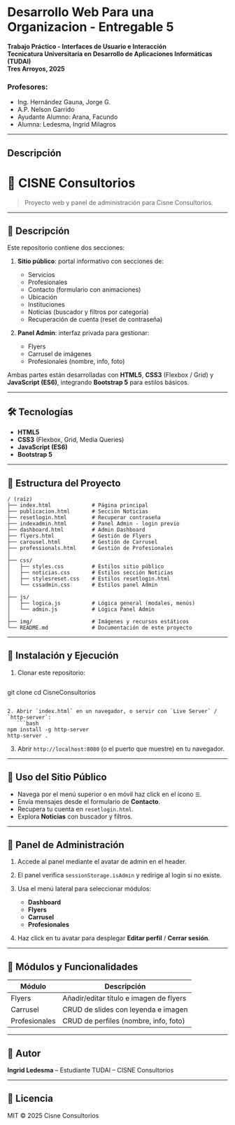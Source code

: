 # Desarrollo Web Para una Organizacion - Entregable 5

**Trabajo Práctico - Interfaces de Usuario e Interacción**  
**Tecnicatura Universitaria en Desarrollo de Aplicaciones Informáticas (TUDAI)**  
**Tres Arroyos, 2025**

### Profesores:
- Ing. Hernández Gauna, Jorge G.  
- A.P. Nelson Garrido  
- Ayudante Alumno: Arana, Facundo  
- Alumna: Ledesma, Ingrid Milagros

---


## Descripción


# 🦢 CISNE Consultorios

> Proyecto web y panel de administración para Cisne Consultorios.

---

## 📖 Descripción

Este repositorio contiene dos secciones:

1. **Sitio público**: portal informativo con secciones de:

   * Servicios
   * Profesionales
   * Contacto (formulario con animaciones)
   * Ubicación
   * Instituciones
   * Noticias (buscador y filtros por categoría)
   * Recuperación de cuenta (reset de contraseña)

2. **Panel Admin**: interfaz privada para gestionar:

   * Flyers
   * Carrusel de imágenes
   * Profesionales (nombre, info, foto)

Ambas partes están desarrolladas con **HTML5**, **CSS3** (Flexbox / Grid) y **JavaScript (ES6)**, integrando **Bootstrap 5** para estilos básicos.

---

## 🛠️ Tecnologías

* **HTML5**
* **CSS3** (Flexbox, Grid, Media Queries)
* **JavaScript (ES6)**
* **Bootstrap 5**

---

## 📂 Estructura del Proyecto

```text
/ (raíz)
├── index.html             # Página principal
├── publicacion.html       # Sección Noticias
├── resetlogin.html        # Recuperar contraseña
├── indexadmin.html        # Panel Admin - login previo
├── dashboard.html         # Admin Dashboard
├── flyers.html            # Gestión de Flyers
├── carousel.html          # Gestión de Carrusel
├── professionals.html     # Gestión de Profesionales
│
├── css/
│   ├── styles.css         # Estilos sitio público
│   ├── noticias.css       # Estilos sección Noticias
│   ├── stylesreset.css    # Estilos resetlogin.html
│   └── cssadmin.css       # Estilos panel Admin
│
├── js/
│   ├── logica.js          # Lógica general (modales, menús)
│   └── admin.js           # Lógica Panel Admin
│
├── img/                   # Imágenes y recursos estáticos
└── README.md              # Documentación de este proyecto
```

---

## 🚀 Instalación y Ejecución

1. Clonar este repositorio:

   ```bash
   ```

git clone <url-del-repositorio>
cd CisneConsultorios

````

2. Abrir `index.html` en un navegador, o servir con `Live Server` / `http-server`:
   ```bash
npm install -g http-server
http-server .
````

3. Abrir `http://localhost:8080` (o el puerto que muestre) en tu navegador.

---

## 🎯 Uso del Sitio Público

* Navega por el menú superior o en móvil haz click en el ícono `☰`.
* Envía mensajes desde el formulario de **Contacto**.
* Recupera tu cuenta en `resetlogin.html`.
* Explora **Noticias** con buscador y filtros.

---

## 🔐 Panel de Administración

1. Accede al panel mediante el avatar de admin en el header.
2. El panel verifica `sessionStorage.isAdmin` y redirige al login si no existe.
3. Usa el menú lateral para seleccionar módulos:

   * **Dashboard**
   * **Flyers**
   * **Carrusel**
   * **Profesionales**
4. Haz click en tu avatar para desplegar **Editar perfil** / **Cerrar sesión**.

---

## 🧩 Módulos y Funcionalidades

| Módulo        | Descripción                             |
| ------------- | --------------------------------------- |
| Flyers        | Añadir/editar título e imagen de flyers |
| Carrusel      | CRUD de slides con leyenda e imagen     |
| Profesionales | CRUD de perfiles (nombre, info, foto)   |

---

## 👤 Autor

**Ingrid Ledesma** – Estudiante TUDAI – CISNE Consultorios

---

## 📄 Licencia

MIT © 2025 Cisne Consultorios

